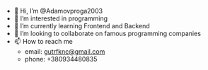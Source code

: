 - 👋 Hi, I’m @Adamovproga2003
- 👀 I’m interested in programming
- 🌱 I’m currently learning Frontend and Backend
- 💞️ I’m looking to collaborate on famous programming companies
- 📫 How to reach me 
  - email: gutrfknc@gmail.com
  - phone: +380934480835
<!---
Adamovproga2003/Adamovproga2003 is a ✨ special ✨ repository because its `README.md` (this file) appears on your GitHub profile.
You can click the Preview link to take a look at your changes.
--->
